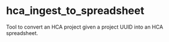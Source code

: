 # hca_ingest_to_spreadsheet
Tool to convert an HCA project given a project UUID into an HCA spreadsheet.
